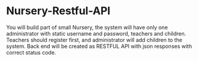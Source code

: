 # Nursery-Restful-API
You will build part of small Nursery, the system will have only one administrator with static username and password, teachers and children. Teachers should register first, and administrator will add children to the system. Back end will be created as RESTFUL API with json responses with correct status code.
